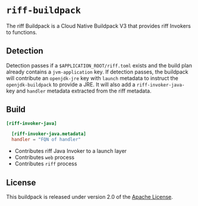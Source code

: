 # `riff-buildpack`
The riff Buildpack is a Cloud Native Buildpack V3 that provides riff Invokers to functions.

## Detection
Detection passes if a `$APPLICATION_ROOT/riff.toml` exists and the build plan already contains a `jvm-application` key.  If detection passes, the buildpack will contribute an `openjdk-jre` key with `launch` metadata to instruct the `openjdk-buildpack` to provide a JRE.  It will also add a `riff-invoker-java-` key and `handler` metadata extracted from the riff metadata.

## Build
```toml
[riff-invoker-java]

  [riff-invoker-java.metadata]
  handler = "FQN of handler"
```

* Contributes riff Java Invoker to a launch layer
* Contributes `web` process
* Contributes `riff` process

## License
This buildpack is released under version 2.0 of the [Apache License][a].

[a]: http://www.apache.org/licenses/LICENSE-2.0

